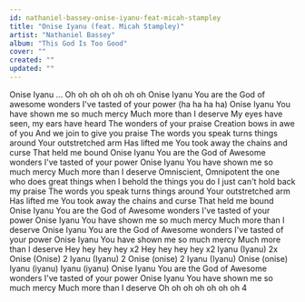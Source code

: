 ```yaml
---
id: nathaniel-bassey-onise-iyanu-feat-micah-stampley
title: "Onise Iyanu (feat. Micah Stampley)"
artist: "Nathaniel Bassey"
album: "This God Is Too Good"
cover: ""
created: ""
updated: ""
---
```


Onise Iyanu
...
Oh oh oh oh oh oh oh
Onise Iyanu
You are the God of awesome wonders
I've tasted of your power (ha ha ha ha)
Onise Iyanu
You have shown me so much mercy
Much more than I deserve
My eyes have seen, my ears have heard
The wonders of your praise
Creation bows in awe of you
And we join to give you praise
The words you speak turns things around
Your outstretched arm
Has lifted me
You took away the chains and curse
That held me bound
Onise Iyanu
You are the God of Awesome wonders
I've tasted of your power
Onise Iyanu
You have shown me so much mercy
Much more than I deserve
Omniscient, Omnipotent
the one who does great things
when I behold the things you do
I just can't hold back my praise
The words you speak turns things around
Your outstretched arm
Has lifted me
You took away the chains and curse
That held me bound
Onise Iyanu
You are the God of Awesome wonders
I've tasted of your power
Onise Iyanu
You have shown me so much mercy
Much more than I deserve
Onise Iyanu
You are the God of Awesome wonders
I've tasted of your power
Onise Iyanu
You have shown me so much mercy
Much more than I deserve
Hey hey hey hey x2
Hey hey hey hey x2
Iyanu (Iyanu) 2x
Onise (Onise) 2
Iyanu (Iyanu) 2
Onise (onise) 2
Iyanu (Iyanu)
Onise (onise)
Iyanu (iyanu)
Iyanu (iyanu)
Onise Iyanu
You are the God of Awesome wonders
I've tasted of your power
Onise Iyanu
You have shown me so much mercy
Much more than I deserve
Oh oh oh oh oh oh oh 4